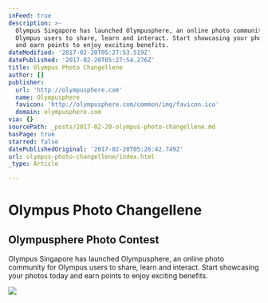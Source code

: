 ```yaml
---
inFeed: true
description: >-
  Olympus Singapore has launched Olympusphere, an online photo community for
  Olympus users to share, learn and interact. Start showcasing your photos today
  and earn points to enjoy exciting benefits.
dateModified: '2017-02-20T05:27:53.519Z'
datePublished: '2017-02-20T05:27:54.276Z'
title: Olympus Photo Changellene
author: []
publisher:
  url: 'http://olympusphere.com'
  name: Olympusphere
  favicon: 'http://olympusphere.com/common/img/favicon.ico'
  domain: olympusphere.com
via: {}
sourcePath: _posts/2017-02-20-olympus-photo-changellene.md
hasPage: true
starred: false
datePublishedOriginal: '2017-02-20T05:26:42.749Z'
url: olympus-photo-changellene/index.html
_type: Article

---
```

# Olympus Photo Changellene

<article style=""><h1>Olympusphere Photo Contest</h1><p>Olympus Singapore has launched Olympusphere, an online photo community for Olympus users to share, learn and interact. Start showcasing your photos today and earn points to enjoy exciting benefits.</p><img src="http://olympusphere.com/st/sgp/photocontest/cos/images/main_visual.jpg" /></article>